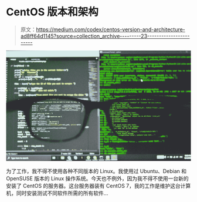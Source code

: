 # CentOS 版本和架构

> 原文：<https://medium.com/codex/centos-version-and-architecture-ad8ff64d1145?source=collection_archive---------23----------------------->

![](img/44dd25b7a36e7326d9deacf2882fc374.png)

为了工作，我不得不使用各种不同版本的 Linux。我使用过 Ubuntu、Debian 和 OpenSUSE 版本的 Linux 操作系统。今天也不例外，因为我不得不使用一台新的安装了 CentOS 的服务器。这台服务器装有 CentOS 7，我的工作是维护这台计算机，同时安装测试不同软件所需的所有软件…